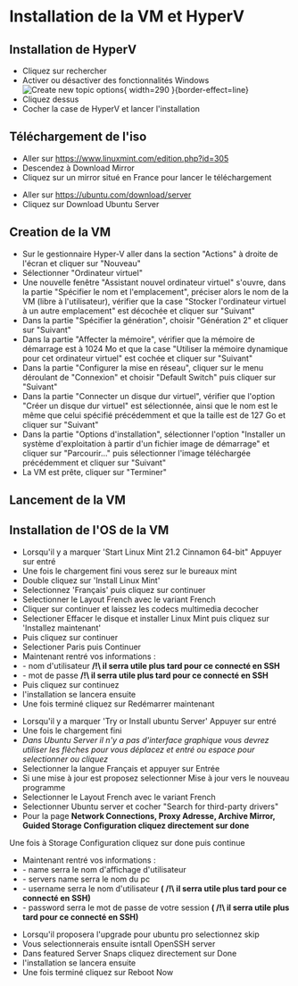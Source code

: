 # Installation de la VM et HyperV

## Installation de HyperV

- Cliquez sur rechercher
- Activer ou désactiver des fonctionnalités Windows
  ![Create new topic options](add_fonctionality.png){ width=290 }{border-effect=line}
- Cliquez dessus
- Cocher la case de HyperV et lancer l'installation

## Téléchargement de l'iso

<tabs>
    <tab title="Linux Mint (lourd)">
        <ul>
            <li>Aller sur <a href="https://www.linuxmint.com/edition.php?id=305">https://www.linuxmint.com/edition.php?id=305</a></li>
            <li>Descendez à Download Mirror</li>
            <li>Cliquez sur un mirror situé en France pour lancer le téléchargement</li>
        </ul>
    </tab>
    <tab title="Ubuntu Server (léger)">
        <ul>
            <li>Aller sur <a href="https://ubuntu.com/download/server">https://ubuntu.com/download/server</a></li>
            <li>Cliquez sur Download Ubuntu Server</li>
        </ul>
    </tab>
</tabs>



## Creation de la VM

- Sur le gestionnaire Hyper-V aller dans la section "Actions" à droite de l'écran et cliquer sur "Nouveau"
- Sélectionner "Ordinateur virtuel"
- Une nouvelle fenêtre "Assistant nouvel ordinateur virtuel" s'ouvre, dans la partie "Spécifier le nom et l'emplacement", préciser alors le nom de la VM (libre à l'utilisateur), vérifier que la case "Stocker l'ordinateur virtuel à un autre emplacement" est décochée et cliquer sur "Suivant"
- Dans la partie "Spécifier la génération", choisir "Génération 2" et cliquer sur "Suivant"
- Dans la partie "Affecter la mémoire", vérifier que la mémoire de démarrage est à 1024 Mo et que la case "Utiliser la mémoire dynamique pour cet ordinateur virtuel" est cochée et cliquer sur "Suivant"
- Dans la partie "Configurer la mise en réseau", cliquer sur le menu déroulant de "Connexion" et choisir "Default Switch" puis cliquer sur "Suivant"
- Dans la partie "Connecter un disque dur virtuel", vérifier que l'option "Créer un disque dur virtuel" est sélectionnée, ainsi que le nom est le même que celui spécifié précédemment et que la taille est de 127 Go et cliquer sur "Suivant"
- Dans la partie "Options d'installation", sélectionner l'option "Installer un système d'exploitation à partir d'un fichier image de démarrage" et cliquer sur "Parcourir..." puis sélectionner l'image téléchargée précédemment et cliquer sur "Suivant"
- La VM est prête, cliquer sur "Terminer"

## Lancement de la VM

## Installation de l'OS de la VM

<tabs>
    <tab title="Linux Mint">
        <ul>
            <li>Lorsqu'il y a marquer 'Start Linux Mint 21.2 Cinnamon 64-bit" Appuyer sur entré</li>
            <li>Une fois le chargement fini vous serez sur le bureaux mint</li>
            <li>Double cliquez sur 'Install Linux Mint'</li>
            <li>Selectionnez 'Français' puis cliquez sur continuer</li>
            <li>Selectionner le Layout French avec le variant French</li>
            <li>Cliquer sur continuer et laissez les codecs multimedia decocher</li>
            <li>Selectioner Effacer le disque et installer Linux Mint puis cliquez sur 'Installez maintenant'</li>
            <li>Puis cliquez sur continuer</li>
            <li>Selectioner Paris puis Continuer</li>
            <li>Maintenant rentré vos informations :</li>
            <li>- nom d'utilisateur  <b>/!\ il serra utile plus tard pour ce connecté en SSH</b></li>
            <li>- mot de passe <b>/!\ il serra utile plus tard pour ce connecté en SSH</b></li>
            <li>Puis cliquez sur continuez</li>
            <li>l'installation se lancera ensuite</li>
            <li>Une fois terminé cliquez sur Redémarrer maintenant</li>
        </ul>
    </tab>
    <tab title="Ubuntu Server">
        <ul>
            <li>Lorsqu'il y a marquer 'Try or Install ubuntu Server' Appuyer sur entré</li>
            <li>Une fois le chargement fini</li>
            <li><i>Dans Ubuntu Server il n'y a pas d'interface graphique vous devrez utiliser les flèches pour vous déplacez et entré ou espace pour selectionner ou cliquez</i></li>
            <li>Selectionner la langue Français et appuyer sur Entrée</li>
            <li>Si une mise à jour est proposez selectionner Mise à jour vers le nouveau programme</li>
            <li>Selectionner le Layout French avec le variant French</li>
            <li>Selectionner Ubuntu server et cocher "Search for third-party drivers"</li>
            <li>Pour la page <b>Network Connections, Proxy Adresse, Archive Mirror, Guided Storage Configuration cliquez directement sur done</b></li>
        </ul>
        <p>Une fois à Storage Configuration cliquez sur done puis continue</p>
        <ul>
            <li>Maintenant rentré vos informations :</li>
            <li>- name serra le nom d'affichage d'utilisateur</li>
            <li>- servers name serra le nom du pc</li>
            <li>- username serra le nom d'utilisateur <b>( /!\ il serra utile plus tard pour ce connecté en SSH)</b></li>
            <li>- password serra le mot de passe de votre session <b>( /!\ il serra utile plus tard pour ce connecté en SSH)</b></li>
        </ul>
        <ul>
            <li>Lorsqu'il proposera l'upgrade pour ubuntu pro selectionnez skip</li>
            <li>Vous selectionnerais ensuite isntall OpenSSH server</li>
            <li>Dans featured Server Snaps cliquez directement sur Done</li>
            <li>l'installation se lancera ensuite</li>
            <li>Une fois terminé cliquez sur Reboot Now</li>
        </ul>
    </tab>
</tabs>